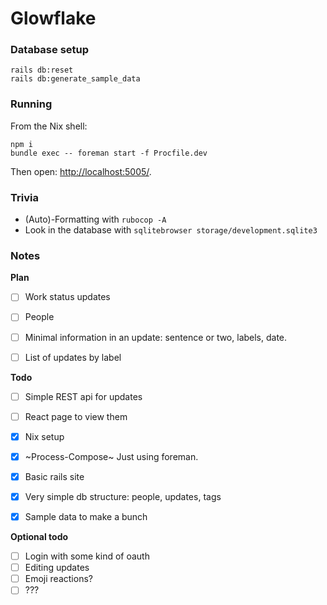 # Glowflake

### Database setup

```shell
rails db:reset
rails db:generate_sample_data
```


### Running

From the Nix shell:

```shell
npm i
bundle exec -- foreman start -f Procfile.dev
```

Then open: <http://localhost:5005/>.


### Trivia

- (Auto)-Formatting with `rubocop -A`
- Look in the database with `sqlitebrowser storage/development.sqlite3`


### Notes

**Plan**

- [ ] Work status updates
- [ ] People
- [ ] Minimal information in an update: sentence or two, labels, date.
- [ ] List of updates by label


**Todo**

- [ ] Simple REST api for updates
- [ ] React page to view them
- [x] Nix setup
- [x] ~Process-Compose~ Just using foreman.
- [x] Basic rails site
- [x] Very simple db structure: people, updates, tags
- [x] Sample data to make a bunch


**Optional todo**

- [ ] Login with some kind of oauth
- [ ] Editing updates
- [ ] Emoji reactions?
- [ ] ???
